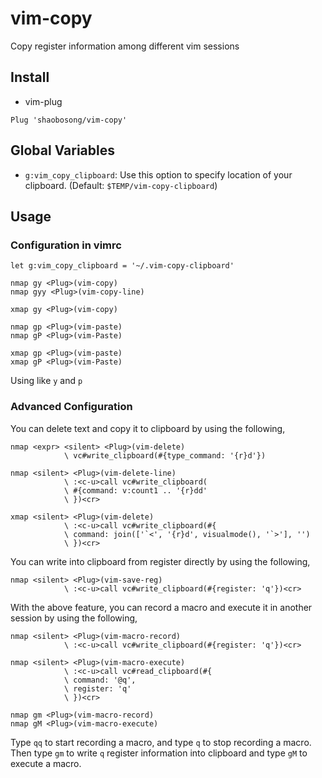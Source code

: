 # vim-copy
Copy register information among different vim sessions

## Install
- vim-plug
```vim
Plug 'shaobosong/vim-copy'
```

## Global Variables
- `g:vim_copy_clipboard`: Use this option to specify location of your clipboard. (Default: `$TEMP/vim-copy-clipboard`)

## Usage
### Configuration in vimrc
```vim
let g:vim_copy_clipboard = '~/.vim-copy-clipboard'

nmap gy <Plug>(vim-copy)
nmap gyy <Plug>(vim-copy-line)

xmap gy <Plug>(vim-copy)

nmap gp <Plug>(vim-paste)
nmap gP <Plug>(vim-Paste)

xmap gp <Plug>(vim-paste)
xmap gP <Plug>(vim-Paste)
```
Using like `y` and `p`
### Advanced Configuration
You can delete text and copy it to clipboard by using the following,
```vim
nmap <expr> <silent> <Plug>(vim-delete)
            \ vc#write_clipboard(#{type_command: '{r}d'})

nmap <silent> <Plug>(vim-delete-line)
            \ :<c-u>call vc#write_clipboard(
            \ #{command: v:count1 .. '{r}dd'
            \ })<cr>

xmap <silent> <Plug>(vim-delete)
            \ :<c-u>call vc#write_clipboard(#{
            \ command: join(['`<', '{r}d', visualmode(), '`>'], '')
            \ })<cr>
```
You can write into clipboard from register directly by using the following,
```vim
nmap <silent> <Plug>(vim-save-reg)
            \ :<c-u>call vc#write_clipboard(#{register: 'q'})<cr>
```
With the above feature, you can record a macro and execute it in another
session by using the following,
```vim
nmap <silent> <Plug>(vim-macro-record)
            \ :<c-u>call vc#write_clipboard(#{register: 'q'})<cr>

nmap <silent> <Plug>(vim-macro-execute)
            \ :<c-u>call vc#read_clipboard(#{
            \ command: '@q',
            \ register: 'q'
            \ })<cr>

nmap gm <Plug>(vim-macro-record)
nmap gM <Plug>(vim-macro-execute)
```
Type `qq` to start recording a macro, and type `q` to stop recording a macro.
Then type `gm` to write `q` register information into clipboard and type `gM` to execute a macro.

